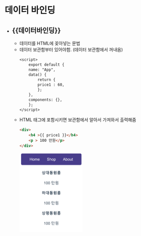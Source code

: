 # 데이터 바인딩
  - {{데이터바인딩}}
    - 
    - 데이터를 HTML에 꽂아넣는 문법
    - 데이터 보관함부터 있어야함. (데이터 보관함에서 꺼내옴)
        ```    
        <script>
            export default {
            name: "App",
            data() {
                return {
                price1 : 60,
                };
            },
            components: {},
            };
        </script>
        ```
    - HTML 태그에 포함시키면 보관함에서 알아서 가져와서 출력해줌
        ```html
        <div>
            <h4 >{{ price1 }}</h4>
            <p > 100 만원</p>
        </div>
        ```
        <img src='./picture/데이터바인딩.png' width=200>
    
